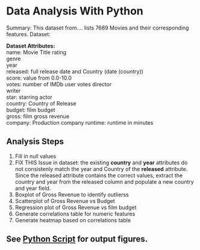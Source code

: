 # Data Analysis With Python
Summary: This dataset from.... lists 7669 Movies and their corresponding features.
Dataset:

**Dataset Attributes:**  
name: Movie Title 
rating  
genre  
year  
released: full release date and Country (date (country))  
score: value from 0.0-10.0  
votes: number of IMDb user votes 
director  
writer  
star: starring actor  
country: Country of Release  
budget: film budget  
gross: film gross revenue  
company: Production company
runtime: runtime in minutes

## Analysis Steps
  1. Fill in null values
  2. FIX THIS Issue in dataset: the existing **country** and **year** attributes do not consistenly match the year and Country of the **released** attribute. Since the released attribute contains the correct values, extract the country and year from the released column and populate a new country and year field. 
  3. Boxplot of Gross Revenue to identify outlierss
  4. Scatterplot of Gross Revenue vs Budget 
  5. Regression plot of Gross Revenue vs film budget
  6. Generate correlations table for numeric features
  7. Generate heatmap based on correlations table


## See [Python Script](https://github.com/christabel-paul/Data_Analysis_With_Python/blob/main/Movies.ipynb) for output figures.

